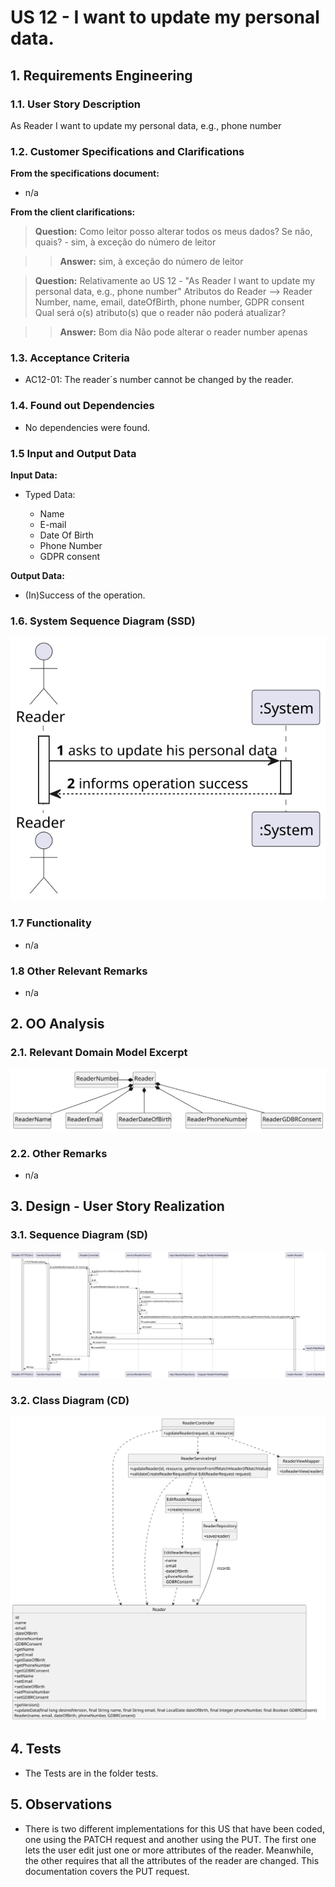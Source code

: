 # US 12 - I want to update my personal data.

## 1. Requirements Engineering

### 1.1. User Story Description

As Reader I want to update my personal data, e.g., phone number

### 1.2. Customer Specifications and Clarifications

**From the specifications document:**

- n/a

**From the client clarifications:**

> **Question:** Como leitor posso alterar todos os meus dados? Se não, quais? - sim, à exceção do número de leitor

> > **Answer:** sim, à exceção do número de leitor

> **Question:** Relativamente ao US 12 - "As Reader I want to update my personal data, e.g., phone number"
Atributos do Reader --> Reader Number, name, email, dateOfBirth, phone number, GDPR consent
Qual será o(s) atributo(s) que o reader não poderá atualizar?

> > **Answer:** Bom dia
Não pode alterar o reader number apenas

### 1.3. Acceptance Criteria

- AC12-01: The reader´s number cannot be changed by the reader.

### 1.4. Found out Dependencies

* No dependencies were found.

### 1.5 Input and Output Data

**Input Data:**

- Typed Data:

  - Name
  - E-mail
  - Date Of Birth
  - Phone Number
  - GDPR consent

**Output Data:**

  - (In)Success of the operation.

### 1.6. System Sequence Diagram (SSD)

![US12-SSD](US12-SSD.svg)

### 1.7 Functionality

- n/a

### 1.8 Other Relevant Remarks

- n/a

## 2. OO Analysis

### 2.1. Relevant Domain Model Excerpt

![US12-DM](US12-DM.svg)

### 2.2. Other Remarks

- n/a

## 3. Design - User Story Realization

### 3.1. Sequence Diagram (SD)

![US12-SD](US12-SD.svg)

### 3.2. Class Diagram (CD)

![US12-CD](US12-CD.svg)

## 4. Tests

- The Tests are in the folder tests.

## 5. Observations

- There is two different implementations for this US that have been coded,
  one using the PATCH request and another using the PUT. The first one lets the
  user edit just one or more attributes of the reader. Meanwhile, the other
  requires that all the attributes of the reader are changed. This documentation
  covers the PUT request.
